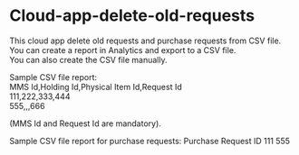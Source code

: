 # Cloud-app-delete-old-requests
 
 This cloud app delete old requests and purchase requests from CSV file.<br>
 You can create a report in Analytics and export to a CSV file.<br>
 You can also create the CSV file manually.<br>
 
 Sample CSV file report:<br>
  MMS Id,Holding Id,Physical Item Id,Request Id<br>
  111,222,333,444<br>
  555,,,666
  
 (MMS Id and Request Id are mandatory).


Sample CSV file report for purchase requests:
Purchase Request ID
111
555

